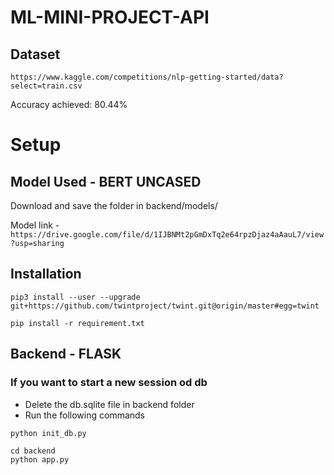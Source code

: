 # ML-MINI-PROJECT-API

## Dataset 

``` https://www.kaggle.com/competitions/nlp-getting-started/data?select=train.csv ```

Accuracy achieved: 80.44%

# Setup

## Model Used - BERT UNCASED 

Download and save the folder in backend/models/

Model link - ``` https://drive.google.com/file/d/1IJBNMt2pGmDxTq2e64rpzDjaz4aAauL7/view?usp=sharing ```

## Installation

```
pip3 install --user --upgrade git+https://github.com/twintproject/twint.git@origin/master#egg=twint
```

```
pip install -r requirement.txt 
```

## Backend - FLASK

### If you want to start a new session od db

- Delete the db.sqlite file in backend folder
- Run the following commands

```
python init_db.py
```

```
cd backend
python app.py
```